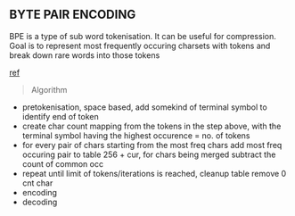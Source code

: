 ## BYTE PAIR ENCODING

BPE is a type of sub word tokenisation. It can be useful for compression.
Goal is to represent most frequently occuring charsets with tokens and
break down rare words into those tokens

[ref](https://towardsdatascience.com/byte-pair-encoding-subword-based-tokenization-algorithm-77828a70bee0)

> Algorithm 

- pretokenisation, space based, add somekind of terminal symbol to identify end of token
 - create char count mapping from the tokens in the step above, with the terminal symbol having the highest occurence = no. of tokens  
 - for every pair of chars starting from the most freq chars add most freq occuring pair to table 256 + cur, for chars being merged subtract the count of common occ
 - repeat until limit of tokens/iterations is reached, cleanup table remove 0 cnt char
 - encoding
 - decoding
